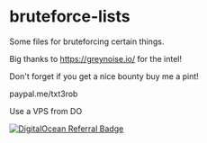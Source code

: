 # bruteforce-lists
Some files for bruteforcing certain things.


Big thanks to https://greynoise.io/ for the intel!


Don't forget if you get a nice bounty buy me a pint!

paypal.me/txt3rob

Use a VPS from DO

[![DigitalOcean Referral Badge](https://web-platforms.sfo2.cdn.digitaloceanspaces.com/WWW/Badge%201.svg)](https://www.digitalocean.com/?refcode=e22bbff5f6f1&utm_campaign=Referral_Invite&utm_medium=Referral_Program&utm_source=badge)
